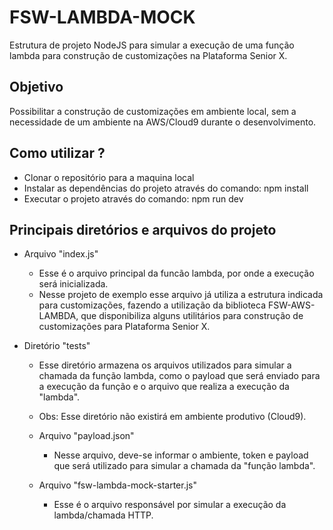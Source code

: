 # FSW-LAMBDA-MOCK

Estrutura de projeto NodeJS para simular a execução de uma função lambda para construção de customizações na Plataforma Senior X.

## Objetivo

Possibilitar a construção de customizações em ambiente local, sem a necessidade de um ambiente na AWS/Cloud9 durante o desenvolvimento.

## Como utilizar ? 

 - Clonar o repositório para a maquina local
 - Instalar as dependências do projeto através do comando: npm install
 - Executar o projeto através do comando: npm run dev

## Principais diretórios e arquivos do projeto

  - Arquivo "index.js"
    - Esse é o arquivo principal da funcão lambda, por onde a execução será inicializada. 
    - Nesse projeto de exemplo esse arquivo já utiliza a estrutura indicada para customizações, fazendo a utilização da biblioteca FSW-AWS-LAMBDA, que disponibiliza alguns utilitários para construção de customizações para Plataforma Senior X. 

  - Diretório "tests"
    - Esse diretório armazena os arquivos utilizados para simular a chamada da função lambda, como o payload que será enviado para a execução da função e o arquivo que realiza a execução da "lambda". 
    - Obs: Esse diretório não existirá em ambiente produtivo (Cloud9). 

    - Arquivo "payload.json"
      - Nesse arquivo, deve-se informar o ambiente, token e payload que será utilizado para simular a chamada da "função lambda". 

    - Arquivo "fsw-lambda-mock-starter.js"
      - Esse é o arquivo responsável por simular a execução da lambda/chamada HTTP. 